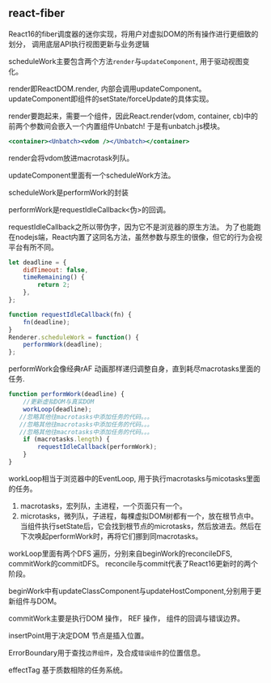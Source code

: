 ## react-fiber

React16的fiber调度器的迷你实现，将用户对虚拟DOM的所有操作进行更细致的划分，
调用底层API执行视图更新与业务逻辑


scheduleWork主要包含两个方法`render`与`updateComponent`, 用于驱动视图变化。 

render即ReactDOM.render, 内部会调用updateComponent。
updateComponent即组件的setState/forceUpdate的具体实现。

render要跑起来，需要一个组件，因此React.render(vdom, container, cb)中的前两个参数间会嵌入一个内置组件Unbatch!
于是有unbatch.js模块。

```jsx
<container><Unbatch><vdom /></Unbatch></container>
```

render会将vdom放进macrotask列队。

updateComponent里面有一个scheduleWork方法。

scheduleWork是performWork的封装

performWork是requestIdleCallback<伪>的回调。

requestIdleCallback之所以带伪字，因为它不是浏览器的原生方法。 为了也能跑在nodejs端，React内置了这同名方法，虽然参数与原生的很像，但它的行为会视平台有所不同。

```javascript
let deadline = {
    didTimeout: false,
    timeRemaining() {
        return 2;
    },
};

function requestIdleCallback(fn) {
    fn(deadline);
}
Renderer.scheduleWork = function() {
    performWork(deadline);
};
```

performWork会像经典rAF 动画那样递归调整自身，直到耗尽macrotasks里面的任务.
```javascript
function performWork(deadline) {
    //更新虚拟DOM与真实DOM
    workLoop(deadline);
   //忽略其他往macrotasks中添加任务的代码。。。
   //忽略其他往macrotasks中添加任务的代码。。。
   //忽略其他往macrotasks中添加任务的代码。。。
    if (macrotasks.length) {
        requestIdleCallback(performWork);
    }
}
```

workLoop相当于浏览器中的EventLoop, 用于执行macrotasks与micotasks里面的任务。

1. macrotasks，宏列队，主进程，一个页面只有一个。
2. microtasks，微列队，子进程，每棵虚拟DOM树都有一个，放在根节点中。当组件执行setState后，它会找到根节点的microtasks，然后放进去。然后在下次唤起performWork时，再将它们挪到同macrotasks。

workLoop里面有两个DFS 遍历，分别来自beginWork的reconcileDFS, commitWork的commitDFS。 reconcile与commit代表了React16更新时的两个阶段。

beginWork中有updateClassComponent与updateHostComponent,分别用于更新组件与DOM。

commitWork主要是执行DOM 操作， REF 操作， 组件的回调与错误边界。

insertPoint用于决定DOM 节点是插入位置。

ErrorBoundary用于查找`边界组件`，及合成`错误组件`的位置信息。

effectTag 基于质数相除的任务系统。